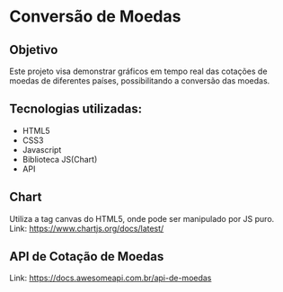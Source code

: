# Conversão de Moedas
## Objetivo 
Este projeto visa demonstrar gráficos em tempo real das cotações de moedas de diferentes países, possibilitando a conversão das moedas.

## Tecnologias utilizadas:
- HTML5
- CSS3
- Javascript
- Biblioteca JS(Chart)
- API

## Chart 
Utiliza a tag canvas do HTML5, onde pode ser manipulado por JS puro. <br />Link: https://www.chartjs.org/docs/latest/

## API de Cotação de Moedas
Link: https://docs.awesomeapi.com.br/api-de-moedas



